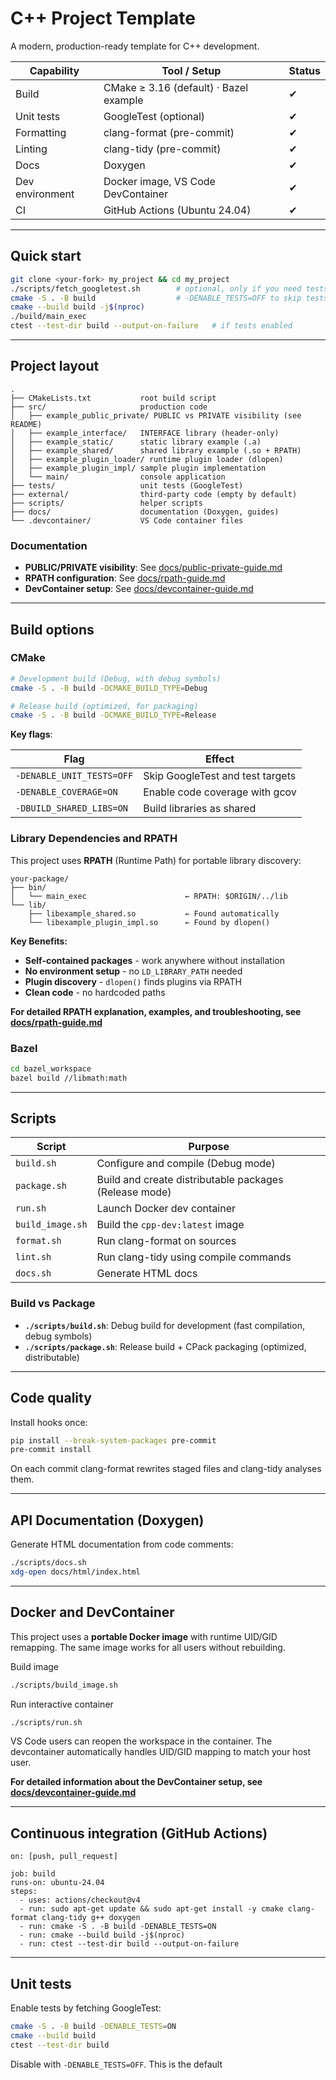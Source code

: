 # C++ Project Template

A modern, production-ready template for C++ development.

| Capability      | Tool / Setup                           | Status |
| --------------- | -------------------------------------- | ------ |
| Build           | CMake ≥ 3.16 (default) · Bazel example | ✔      |
| Unit tests      | GoogleTest (optional)                  | ✔      |
| Formatting      | clang-format (pre-commit)              | ✔      |
| Linting         | clang-tidy (pre-commit)                | ✔      |
| Docs            | Doxygen                                | ✔      |
| Dev environment | Docker image, VS Code DevContainer     | ✔      |
| CI              | GitHub Actions (Ubuntu 24.04)          | ✔      |

---

## Quick start

```bash
git clone <your-fork> my_project && cd my_project
./scripts/fetch_googletest.sh        # optional, only if you need tests
cmake -S . -B build                  # -DENABLE_TESTS=OFF to skip tests
cmake --build build -j$(nproc)
./build/main_exec
ctest --test-dir build --output-on-failure   # if tests enabled
```

---

## Project layout

```
.
├── CMakeLists.txt           root build script
├── src/                     production code
│   ├── example_public_private/ PUBLIC vs PRIVATE visibility (see README)
│   ├── example_interface/   INTERFACE library (header-only)
│   ├── example_static/      static library example (.a)
│   ├── example_shared/      shared library example (.so + RPATH)
│   ├── example_plugin_loader/ runtime plugin loader (dlopen)
│   ├── example_plugin_impl/ sample plugin implementation
│   └── main/                console application
├── tests/                   unit tests (GoogleTest)
├── external/                third-party code (empty by default)
├── scripts/                 helper scripts
├── docs/                    documentation (Doxygen, guides)
└── .devcontainer/           VS Code container files
```

### Documentation

- **PUBLIC/PRIVATE visibility**: See [docs/public-private-guide.md](docs/public-private-guide.md)
- **RPATH configuration**: See [docs/rpath-guide.md](docs/rpath-guide.md)
- **DevContainer setup**: See [docs/devcontainer-guide.md](docs/devcontainer-guide.md)

---

## Build options

### CMake

```bash
# Development build (Debug, with debug symbols)
cmake -S . -B build -DCMAKE_BUILD_TYPE=Debug

# Release build (optimized, for packaging)
cmake -S . -B build -DCMAKE_BUILD_TYPE=Release
```

**Key flags**:

| Flag                     | Effect                           |
| ------------------------ | -------------------------------- |
| `-DENABLE_UNIT_TESTS=OFF` | Skip GoogleTest and test targets |
| `-DENABLE_COVERAGE=ON`   | Enable code coverage with gcov   |
| `-DBUILD_SHARED_LIBS=ON` | Build libraries as shared        |

### Library Dependencies and RPATH

This project uses **RPATH** (Runtime Path) for portable library discovery:

```
your-package/
├── bin/
│   └── main_exec                      ← RPATH: $ORIGIN/../lib
└── lib/
    ├── libexample_shared.so           ← Found automatically
    └── libexample_plugin_impl.so      ← Found by dlopen()
```

**Key Benefits:**
- **Self-contained packages** - work anywhere without installation
- **No environment setup** - no `LD_LIBRARY_PATH` needed
- **Plugin discovery** - `dlopen()` finds plugins via RPATH
- **Clean code** - no hardcoded paths

**For detailed RPATH explanation, examples, and troubleshooting, see [docs/rpath-guide.md](docs/rpath-guide.md)**

### Bazel

```bash
cd bazel_workspace
bazel build //libmath:math
```

---

## Scripts

| Script                | Purpose                               |
| --------------------- | ------------------------------------- |
| `build.sh`            | Configure and compile (Debug mode)   |
| `package.sh`          | Build and create distributable packages (Release mode) |
| `run.sh`              | Launch Docker dev container           |
| `build_image.sh`      | Build the `cpp-dev:latest` image      |
| `format.sh`           | Run clang-format on sources           |
| `lint.sh`             | Run clang-tidy using compile commands |
| `docs.sh`             | Generate HTML docs                    |

### Build vs Package

- **`./scripts/build.sh`**: Debug build for development (fast compilation, debug symbols)  
- **`./scripts/package.sh`**: Release build + CPack packaging (optimized, distributable)

---

## Code quality

Install hooks once:

```bash
pip install --break-system-packages pre-commit
pre-commit install
```

On each commit clang-format rewrites staged files and clang-tidy analyses them.

---

## API Documentation (Doxygen)

Generate HTML documentation from code comments:

```bash
./scripts/docs.sh
xdg-open docs/html/index.html
```

---

## Docker and DevContainer

This project uses a **portable Docker image** with runtime UID/GID remapping. The same image works for all users without rebuilding.

Build image

```bash
./scripts/build_image.sh
```

Run interactive container

```bash
./scripts/run.sh
```

VS Code users can reopen the workspace in the container. The devcontainer automatically handles UID/GID mapping to match your host user.

**For detailed information about the DevContainer setup, see [docs/devcontainer-guide.md](docs/devcontainer-guide.md)**

---

## Continuous integration (GitHub Actions)

```
on: [push, pull_request]

job: build
runs-on: ubuntu-24.04
steps:
  - uses: actions/checkout@v4
  - run: sudo apt-get update && sudo apt-get install -y cmake clang-format clang-tidy g++ doxygen
  - run: cmake -S . -B build -DENABLE_TESTS=ON
  - run: cmake --build build -j$(nproc)
  - run: ctest --test-dir build --output-on-failure
```

---

## Unit tests

Enable tests by fetching GoogleTest:

```bash
cmake -S . -B build -DENABLE_TESTS=ON
cmake --build build
ctest --test-dir build
```

Disable with `-DENABLE_TESTS=OFF`. This is the default
